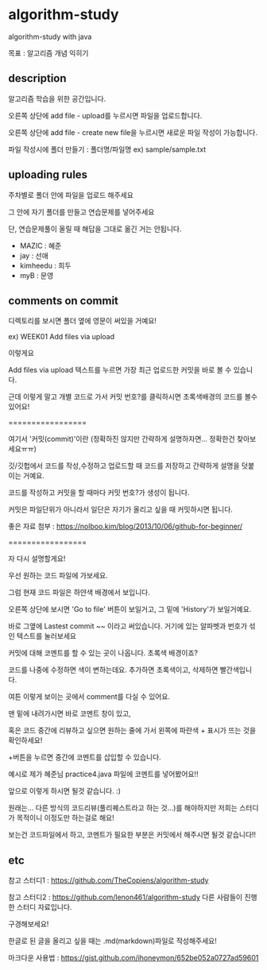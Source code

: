 # algorithm-study
algorithm-study with java

목표 : 알고리즘 개념 익히기

## description

알고리즘 학습을 위한 공간입니다.

오른쪽 상단에 add file - upload를 누르시면 파일을 업로드합니다.

오른쪽 상단에 add file - create new file을 누르시면 새로운 파일 작성이 가능합니다.

파일 작성시에 폴더 만들기 : 폴더명/파일명
ex) sample/sample.txt

## uploading rules

주차별로 폴더 안에 파일을 업로드 해주세요

그 안에 자기 폴더를 만들고 연습문제를 넣어주세요

단, 연습문제풀이 올릴 때 해답을 그대로 옮긴 거는 안됩니다.

* MAZIC : 혜준
* jay : 선애
* kimheedu : 희두
* myB : 문영

## comments on commit
디렉토리를 보시면 폴더 옆에 영문이 써있을 거예요!

ex) WEEK01          Add files via upload 

이렇게요

Add files via upload 텍스트를 누르면 가장 최근 업로드한 커밋을 바로 볼 수 있습니다.

근데 이렇게 말고 개별 코드로 가서 커밋 번호?를 클릭하시면 초록색배경의 코드를 볼수 있어요!

=================

여기서 '커밋(commit)'이란 (정확하진 않지만 간략하게 설명하자면... 정확한건 찾아보세요ㅠㅠ)

깃/깃헙에서 코드를 작성,수정하고 업로드할 때 코드를 저장하고 간략하게 설명을 덧붙이는 거예요.

코드를 작성하고 커밋을 할 때마다 커밋 번호?가 생성이 됩니다. 

커밋은 파일단위가 아니라서 일단은 자기가 올리고 싶을 때 커밋하시면 됩니다.

좋은 자료 첨부 : https://nolboo.kim/blog/2013/10/06/github-for-beginner/

=================

자 다시 설명할게요!

우선 원하는 코드 파일에 가보세요.

그럼 현재 코드 파일은 하얀색 배경에서 보입니다.

오른쪽 상단에 보시면 'Go to file' 버튼이 보일거고, 그 밑에 'History'가 보일거예요.

바로 그옆에 Lastest commit ~~ 이라고 써있습니다. 거기에 있는 알파벳과 번호가 섞인 텍스트를 눌러보세요

커밋에 대해 코멘트를 할 수 있는 곳이 나옵니다. 초록색 배경이죠?

코드를 나중에 수정하면 색이 변하는데요. 추가하면 초록색이고, 삭제하면 빨간색입니다.

여튼 이렇게 보이는 곳에서 comment를 다실 수 있어요.

맨 밑에 내려가시면 바로 코멘트 창이 있고,

혹은 코드 중간에 리뷰하고 싶으면 원하는 줄에 가서 왼쪽에 파란색 + 표시가 뜨는 것을 확인하세요! 

+버튼을 누르면 중간에 코멘트를 삽입할 수 있습니다. 

예시로 제가 혜준님 practice4.java 파일에 코멘트를 넣어봤어요!!

앞으로 이렇게 하시면 될것 같습니다. :)

원래는... 다른 방식의 코드리뷰(풀리퀘스트라고 하는 것...)를 해야하지만 저희는 스터디가 목적이니 이정도만 하는걸로 해요!

보는건 코드파일에서 하고, 코멘트가 필요한 부분은 커밋에서 해주시면 될것 같습니다!!


## etc

참고 스터디1 : https://github.com/TheCopiens/algorithm-study

참고 스터디2 : https://github.com/lenon461/algorithm-study
다른 사람들이 진행한 스터디 자료입니다.

구경해보세요!

한글로 된 글을 올리고 싶을 때는 .md(markdown)파일로 작성해주세요!

마크다운 사용법 : https://gist.github.com/ihoneymon/652be052a0727ad59601
